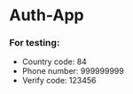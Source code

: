 # Auth-App
### For testing: 
  + Country code: 84
  + Phone number: 999999999
  + Verify code: 123456
